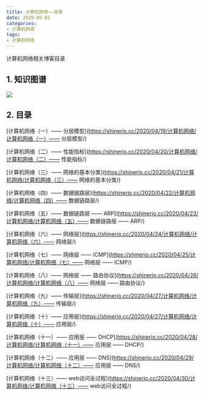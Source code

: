 ```yaml
---
title: 计算机网络——目录
date: 2020-05-01
categories:
- 计算机网络
tags:
- 计算机网络
---
```


计算机网络相关博客目录

<!--more-->

## 1. 知识图谱

![](https://shinerio.oss-cn-beijing.aliyuncs.com/blog_images/uncategory/计算机网络.png)

## 2. 目录

[计算机网络（一）—— 分层模型](https://shinerio.cc/2020/04/19/计算机网络/计算机网络（一）—— 分层模型/)

[计算机网络（二）—— 性能指标](https://shinerio.cc/2020/04/20/计算机网络/计算机网络（二）—— 性能指标/)

[计算机网络（三）—— 网络的基本分类](https://shinerio.cc/2020/04/21/计算机网络/计算机网络（三）—— 网络的基本分类/)

[计算机网络（四）—— 数据链路层](https://shinerio.cc/2020/04/22/计算机网络/计算机网络（四）—— 数据链路层/)

[计算机网络（五）—— 数据链路层 —— ARP](https://shinerio.cc/2020/04/23/计算机网络/计算机网络（五）—— 数据链路层 —— ARP/)

[计算机网络（六）—— 网络层](https://shinerio.cc/2020/04/24/计算机网络/计算机网络（六）—— 网络层/)

[计算机网络（七）—— 网络层 —— ICMP](https://shinerio.cc/2020/04/25/计算机网络/计算机网络（七）—— 网络层 —— ICMP/)

[计算机网络（八）—— 网络层 —— 路由协议](https://shinerio.cc/2020/04/26/计算机网络/计算机网络（八）—— 网络层 —— 路由协议/)

[计算机网络（九）—— 传输层](https://shinerio.cc/2020/04/27/计算机网络/计算机网络（九）—— 传输层/)

[计算机网络（十）—— 应用层](https://shinerio.cc/2020/04/27/计算机网络/计算机网络（十）—— 应用层/)

[计算机网络（十一）—— 应用层 —— DHCP](https://shinerio.cc/2020/04/28/计算机网络/计算机网络（十一）—— 应用层 —— DHCP/)

[计算机网络（十二）—— 应用层 —— DNS](https://shinerio.cc/2020/04/29/计算机网络/计算机网络（十二）—— 应用层 —— DNS/)

[计算机网络（十三）—— web访问全过程](https://shinerio.cc/2020/04/30/计算机网络/计算机网络（十三）—— web访问全过程/)


